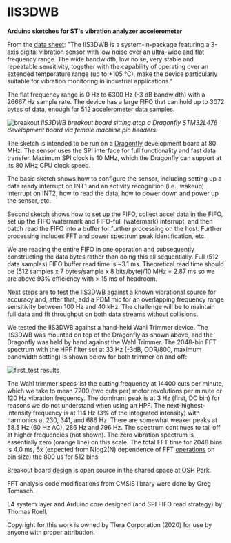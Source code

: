 # IIS3DWB
**Arduino sketches for ST's vibration analyzer accelerometer**

From the [data sheet]( https://www.st.com/resource/en/datasheet/iis3dwb.pdf):
"The IIS3DWB is a system-in-package featuring a 3-axis digital vibration sensor with low noise over an ultra-wide and 
flat frequency range. The wide bandwidth, low noise, very stable and repeatable sensitivity, together with the capability 
of operating over an extended temperature range (up to +105 °C), make the device particularly suitable for vibration 
monitoring in industrial applications."

The flat frequency range is 0 Hz to 6300 Hz (-3 dB bandwidth) with a 26667 Hz sample rate. The device has a large FIFO that can hold up to  3072 bytes of data, enough for 512 accelerometer data samples.

![breakout](https://user-images.githubusercontent.com/6698410/84727817-c078ca80-af44-11ea-98da-ecece12c1a06.jpg)
*IIS3DWB breakout board sitting atop a Dragonfly STM32L476 development board via female machine pin headers.*
 
The sketch is intended to be run on a [Dragonfly](https://www.tindie.com/products/tleracorp/dragonfly-stm32l47696-development-board/) development board at 80 MHz. The sensor uses the SPI interface for full functionality and fast data transfer. Maximum SPI clock is 10 MHz, which the Dragonfly can support at its 80 MHz CPU clock speed.

The basic sketch shows how to configure the sensor, including setting up a data ready interrupt on INT1 and an activity recognition (i.e., wakeup) interrupt on INT2, how to read the data, how to power down and power up the sensor, etc.

Second sketch shows how to set up the FIFO, collect accel data in the FIFO, set up the FIFO watermark and FIFO-full (watermark) interrupt, and then batch read the FIFO into a buffer for further processing on the host. Further processing includes FFT and power spectrum peak identification, etc.

We are reading the entire FIFO in one operation and subsequently constructing the data bytes rather than doing this all sequentially. Full (512 data samples) FIFO buffer read time is ~3.1 ms. Theoretical read time should be (512 samples x 7 bytes/sample x 8 bits/byte)/10 MHz = 2.87 ms so we are above 93% efficiency with > 15 ms of headroom.

Next steps are to test the IIS3DWB against a known vibrational source for accuracy and, after that, add a PDM mic for an overlapping frequency range sensitivity between 100 Hz and 40 kHz. The challenge will be to maintain full data and fft throughput on both data streams without collisions.

We tested the IIS3DWB against a hand-held Wahl Trimmer device. The IIS3DWB was mounted on top of the Dragonfly as shown above, and the Dragonfly was held by hand against the Wahl Trimmer. The 2048-bin FFT spectrum with the HPF filter set at 33 Hz (-3dB, ODR/800, maximum bandwidth setting) is shown below for both trimmer on and off:

![first_test results](https://user-images.githubusercontent.com/6698410/85237780-33b78c00-b3de-11ea-9d6c-0c1fe6a3c966.jpg)

The Wahl trimmer specs list the cutting frequency at 14400 cuts per minute, which we take to mean 7200 (two cuts per) motor revolutions per minute or 120 Hz vibration frequency. The dominant peak is at 3 Hz (first, DC bin) for reasons we do not understand when using an HPF. The next-highest-intensity frequency is at 114 Hz (3% of the integrated intensity) with harmonics at 230, 341, and 686 Hz. There are somewhat weaker peaks at 58.5 Hz (60 Hz AC), 286 Hz and 796 Hz. The spectrum continues to tail off at higher frequencies (not shown). The zero vibration spectrum is essentially zero (orange line) on this scale. The total FFT time for 2048 bins is 4.0 ms, 5x (expected from Nlog2(N) dependence of FFT [operations](https://blog.endaq.com/vibration-analysis-fft-psd-and-spectrogram) on bin size) the 800 us for 512 bins.  

Breakout board [design](https://oshpark.com/shared_projects/KyNfc7rT) is open source in the shared space at OSH Park.

FFT analysis code modifications from CMSIS library were done by Greg Tomasch.

L4 system layer and Arduino core designed (and SPI FIFO read strategy) by Thomas Roell.

Copyright for this work is owned by Tlera Corporation (2020) for use by anyone with proper attribution.
 

